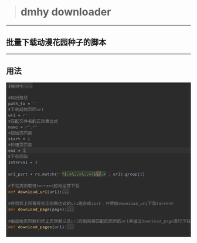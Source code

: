 > #  dmhy downloader

---

## 批量下载动漫花园种子的脚本

---

## 用法

![screenshot1](https://github.com/MasouShizuka/dmhy-downloader/blob/master/screenshot/01.jpg)
